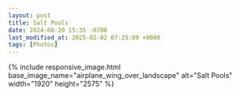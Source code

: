 ```yaml
---
layout: post
title: Salt Pools
date: 2024-08-20 15:35 -0700
last_modified_at: 2025-02-02 07:25:09 +0000
tags: [Photos]
---
```


{% include responsive_image.html base_image_name="airplane_wing_over_landscape" alt="Salt Pools" 
    width="1920" height="2575" %}
